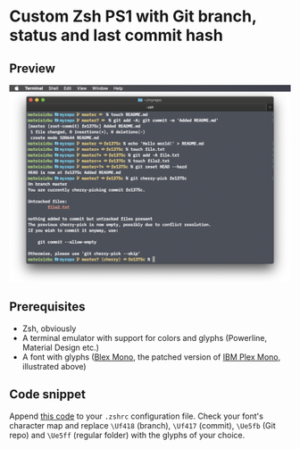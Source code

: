 # Custom Zsh PS1 with Git branch, status and last commit hash

## Preview
![macOS Terminal.app showcasing custom Zsh prompt](./terminal.png)

## Prerequisites
- Zsh, obviously
- A terminal emulator with support for colors and glyphs (Powerline, Material Design etc.)
- A font with glyphs ([Blex Mono](https://github.com/ryanoasis/nerd-fonts/tree/master/patched-fonts/IBMPlexMono), the patched version of [IBM Plex Mono](https://github.com/IBM/plex), illustrated above)

## Code snippet
Append [this code](./.zshrc) to your `.zshrc` configuration file. Check your font's character map and replace `\Uf418` (branch), `\Uf417` (commit), `\Ue5fb` (Git repo) and `\Ue5ff` (regular folder) with the glyphs of your choice.